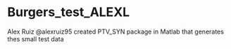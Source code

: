 # Burgers_test_ALEXL

Alex Ruiz @alexruiz95 created PTV_SYN package in Matlab that generates thes small test data
